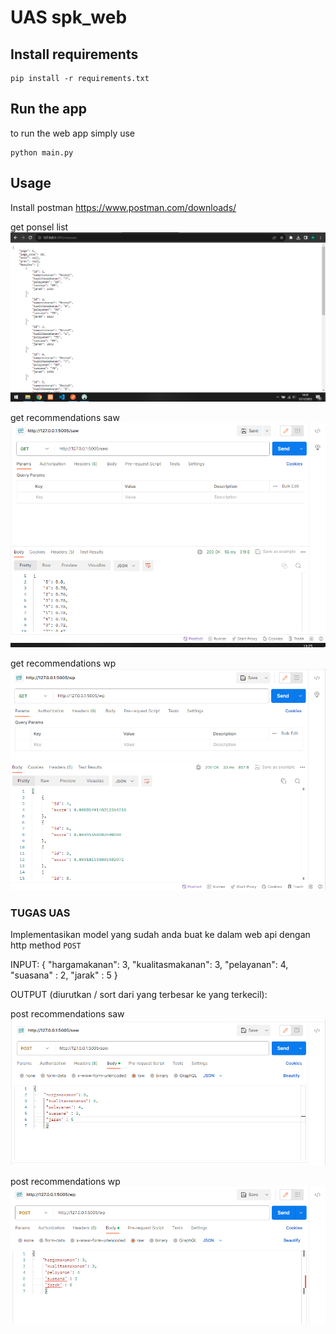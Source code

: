 # UAS spk_web

## Install requirements

    pip install -r requirements.txt

## Run the app
to run the web app simply  use

    python main.py

## Usage
Install postman 
https://www.postman.com/downloads/

get ponsel list
<img src='img/spkweb.PNG' alt='restoran list'/>

get recommendations saw
<img src='img/saw.PNG' alt='recommendations saw'/>

get recommendations wp
<img src='img/wp.PNG' alt='recommendations wp'/>

### TUGAS UAS
Implementasikan model yang sudah anda buat ke dalam web api dengan http method `POST`

INPUT:
    { 
	"hargamakanan": 3,
	 "kualitasmakanan": 3, 
	 "pelayanan": 4,
     "suasana" : 2,
     "jarak" : 5
	 }

OUTPUT (diurutkan / sort dari yang terbesar ke yang terkecil):

post recommendations saw
<img src='img/postsaw.PNG' alt='recommendations saw'/>

post recommendations wp
<img src='img/postwp.PNG' alt='recommendations wp'/>
